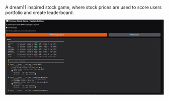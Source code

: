 A dream11 inspired stock game, where stock prices are used to score users portfolio and create leaderboard.

![alt text](https://github.com/AnshumanPadhi97/Stock11/blob/main/Screenshot%202025-05-26%20225338.png?raw=true)